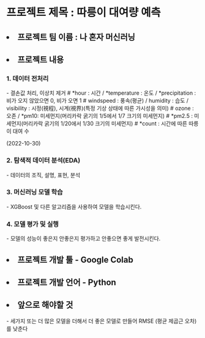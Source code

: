 
<h1> 프로젝트 제목 : 따릉이 대여량 예측 </h1>
<h2> <li> 프로젝트 팀 이름 : 나 혼자 머신러닝 </li> </h2>
<h2> <li> 프로젝트 내용 </li></h2>
<h3> 1. 데이터 전처리 </h3> 
- 결손값 처리, 이상치 제거
# *hour : 시간 / *temperature : 온도 / *precipitation : 비가 오지 않았으면 0, 비가 오면 1 
# windspeed : 풍속(평균) / humidity : 습도 / visibility : 시정(視程), 시계(視界)(특정 기상 상태에 따른 가시성을 의미)
# ozone : 오존 / *pm10: 미세먼지(머리카락 굵기의 1/5에서 1/7 크기의 미세먼지)
# *pm2.5 : 미세먼지(머리카락 굵기의 1/20에서 1/30 크기의 미세먼지)
# *count : 시간에 따른 따릉이 대여 수

(2022-10-30)
<h3> 2. 탐색적 데이터 분석(EDA) </h3> 
- 데이터의 조직, 설명, 표현, 분석  

<h3> 3. 머신러닝 모델 학습 </h3> 
- XGBoost 및 다른 알고리즘을 사용하여 모델을 학습시킨다.  

<h3> 4. 모델 평가 및 실행 </h3>
- 모델의 성능이 좋은지 안좋은지 평가하고 안좋으면 좋게 발전시킨다.
<h2> <li>프로젝트 개발 툴 - Google Colab </li> </h2>
<h2> <li> 프로젝트 개발 언어 - Python </li> </h2>
<h2> <li> 앞으로 해야할 것 </li> </h2>
- 세가지 또는 더 많은 모델을 더해서 더 좋은 모델로 만들어 RMSE (평균 제곱근 오차)를 낮춘다
